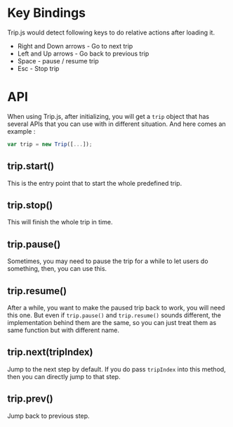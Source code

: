 # Key Bindings

Trip.js would detect following keys to do relative actions after loading it.

+ Right and Down arrows - Go to next trip
+ Left and Up arrows - Go back to previous trip
+ Space - pause / resume trip
+ Esc - Stop trip

# API

When using Trip.js, after initializing, you will get a `trip` object that has several APIs that you can use with in different situation. And here comes an example : 

```javascript
var trip = new Trip([...]);
```

## trip.start()

This is the entry point that to start the whole predefined trip.

## trip.stop()

This will finish the whole trip in time.

## trip.pause()

Sometimes, you may need to pause the trip for a while to let users do something, then, you can use this.

## trip.resume()

After a while, you want to make the paused trip back to work, you will need this one. But even if `trip.pause()` and `trip.resume()` sounds different, the implementation behind them are the same, so you can just treat them as same function but with different name.

## trip.next(tripIndex)

Jump to the next step by default. If you do pass `tripIndex` into this method, then you can directly jump to that step.

## trip.prev()

Jump back to previous step.
